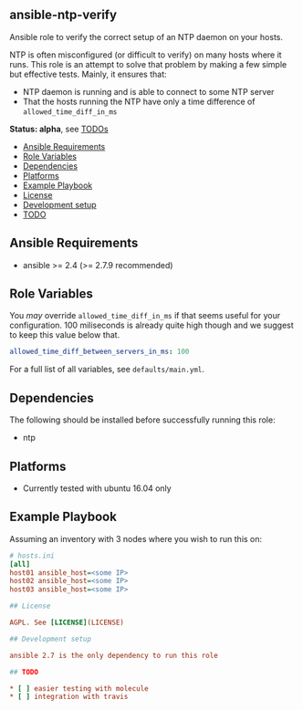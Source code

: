## ansible-ntp-verify

Ansible role to verify the correct setup of an NTP daemon on your hosts.

NTP is often misconfigured (or difficult to verify) on many hosts where it runs. This role is an attempt to solve that problem by making a few simple but effective tests. Mainly, it ensures that:

 - NTP daemon is running and is able to connect to some NTP server
 - That the hosts running the NTP have only a time difference of `allowed_time_diff_in_ms`

**Status: alpha**, see [TODOs](#todo)

<!-- vim-markdown-toc GFM -->

* [Ansible Requirements](#ansible-requirements)
* [Role Variables](#role-variables)
* [Dependencies](#dependencies)
* [Platforms](#platforms)
* [Example Playbook](#example-playbook)
* [License](#license)
* [Development setup](#development-setup)
* [TODO](#todo)

<!-- vim-markdown-toc -->

## Ansible Requirements

- ansible >= 2.4 (>= 2.7.9 recommended)

## Role Variables

You _may_ override `allowed_time_diff_in_ms` if that seems useful for your configuration. 100 miliseconds is already quite high though and we suggest to keep this value below that.

```yaml
allowed_time_diff_between_servers_in_ms: 100
```

For a full list of all variables, see `defaults/main.yml`.

## Dependencies

The following should be installed before successfully running this role:

- ntp

## Platforms

- Currently tested with ubuntu 16.04 only

## Example Playbook

Assuming an inventory with 3 nodes where you wish to run this on:

```ini
# hosts.ini
[all]
host01 ansible_host=<some IP>
host02 ansible_host=<some IP>
host03 ansible_host=<some IP>

## License

AGPL. See [LICENSE](LICENSE)

## Development setup

ansible 2.7 is the only dependency to run this role

## TODO

* [ ] easier testing with molecule
* [ ] integration with travis
